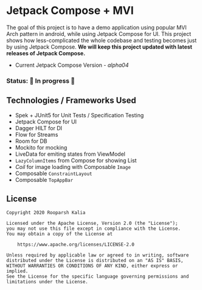 # Jetpack Compose + MVI
The goal of this project is to have a demo application using popular MVI Arch pattern in android, while using Jetpack Compose for UI. This project shows how less-complicated the whole codebase and testing becomes just by using Jetpack Compose.
**We will keep this project updated with latest releases of Jetpack Compose.**
- Current Jetpack Compose Version - *alpha04*


### Status: 🚧 In progress 🚧


## Technologies / Frameworks Used
- Spek + JUnit5 for Unit Tests / Specification Testing
- Jetpack Compose for UI
- Dagger HILT for DI
- Flow for Streams
- Room for DB
- Mockito for mocking
- LiveData for emiting states from ViewModel
- `LazyColumnItems` from Compose for showing List
- *Coil* for image loading with Composable `Image`
- Composable `ConstraintLayout`
- Composable `TopAppBar`


## License

```
Copyright 2020 Rooparsh Kalia

Licensed under the Apache License, Version 2.0 (the "License");
you may not use this file except in compliance with the License.
You may obtain a copy of the License at

    https://www.apache.org/licenses/LICENSE-2.0

Unless required by applicable law or agreed to in writing, software
distributed under the License is distributed on an "AS IS" BASIS,
WITHOUT WARRANTIES OR CONDITIONS OF ANY KIND, either express or implied.
See the License for the specific language governing permissions and
limitations under the License.
```
